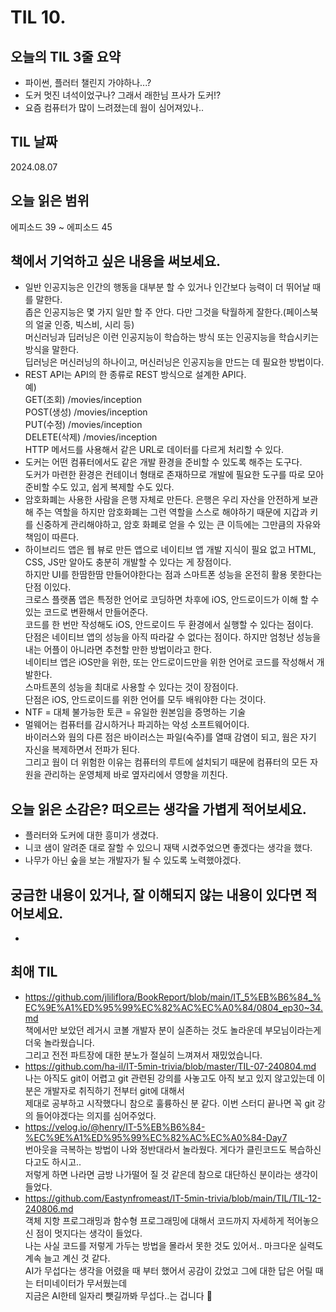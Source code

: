 # TIL 10. 


## 오늘의 TIL 3줄 요약

- 파이썬, 플러터 챌린지 가야하나...?
- 도커 멋진 녀석이었구나? 그래서 래한님 프사가 도커!?
- 요즘 컴퓨터가 많이 느려졌는데 웜이 심어져있나..

## TIL 날짜

2024.08.07


## 오늘 읽은 범위

에피소드 39 ~ 에피소드 45


## 책에서 기억하고 싶은 내용을 써보세요.

- 일반 인공지능은 인간의 행동을 대부분 할 수 있거나 인간보다 능력이 더 뛰어날 때를 말한다.<br/>
  좁은 인공지능은 몇 가지 일만 할 주 안다. 다만 그것을 탁월하게 잘한다.(페이스북의 얼굴 인증, 빅스비, 시리 등)<br/>
  머신러닝과 딥러닝은 이런 인공지능이 학습하는 방식 또는 인공지능을 학습시키는 방식을 말한다.<br/>
  딥러닝은 머신러닝의 하나이고, 머신러닝은 인공지능을 만드는 데 필요한 방법이다.
- REST API는 API의 한 종류로 REST 방식으로 설계한 API다.<br/>
  예)<br/>
  GET(조회) /movies/inception<br/>
  POST(생성) /movies/inception<br/>
  PUT(수정) /movies/inception<br/>
  DELETE(삭제) /movies/inception<br/>
  HTTP 메서드를 사용해서 같은 URL로 데이터를 다르게 처리할 수 있다.
- 도커는 어떤 컴퓨터에서도 같은 개발 환경을 준비할 수 있도록 해주는 도구다.<br/>
  도커가 마련한 환경은 컨테이너 형태로 존재하므로 개발에 필요한 도구를 따로 모아 준비할 수도 있고, 쉽게 복제할 수도 있다.
- 암호화폐는 사용한 사람을 은행 자체로 만든다. 은행은 우리 자산을 안전하게 보관해 주는 역할을 하지만 암호화폐는 그런 역할을 스스로 해야하기 때문에 지갑과 키를 신중하게 관리해야하고, 암호 화폐로 얻을 수 있는 큰 이득에는 그만큼의 자유와 책임이 따른다.
- 하이브리드 앱은 웹 뷰로 만든 앱으로 네이티브 앱 개발 지식이 필요 없고 HTML, CSS, JS만 알아도 충분히 개발할 수 있다는 게 장점이다.<br/>
  하지만 UI를 한땀한땀 만들어야한다는 점과 스마트폰 성능을 온전히 활용 못한다는 단점 이있다.<br/>
  크로스 플랫폼 앱은 특정한 언어로 코딩하면 차후에 iOS, 안드로이드가 이해 할 수 있는 코드로 변환해서 만들어준다.<br/>
  코드를 한 번만 작성해도 iOS, 안드로이드 두 환경에서 실행할 수 있다는 점이다.<br/>
  단점은 네이티브 앱의 성능을 아직 따라갈 수 없다는 점이다. 하지만 엄청난 성능을 내는 어플이 아니라면 추천할 만한 방법이라고 한다.<br/>
  네이티브 앱은 iOS만을 위한, 또는 안드로이드만을 위한 언어로 코드를 작성해서 개발한다.<br/>
  스마트폰의 성능을 최대로 사용할 수 있다는 것이 장점이다.<br/>
  단점은 iOS, 안드로이드를 위한 언어를 모두 배워야한 다는 것이다.
- NTF = 대체 불가능한 토큰 = 유일한 원본임을 증명하는 기술
- 멀웨어는 컴퓨터를 감시하거나 파괴하는 악성 소프트웨어이다.<br/>
  바이러스와 웜의 다른 점은 바이러스는 파일(숙주)를 열때 감염이 되고, 웜은 자기 자신을 복제하면서 전파가 된다.<br/>
  그리고 웜이 더 위험한 이유는 컴퓨터의 루트에 설치되기 때문에 컴퓨터의 모든 자원을 관리하는 운영체제 바로 옆자리에서 영향을 끼친다. 

## 오늘 읽은 소감은? 떠오르는 생각을 가볍게 적어보세요.

- 플러터와 도커에 대한 흥미가 생겼다.
- 니코 샘이 알려준 대로 잘할 수 있으니 재택 시켰주었으면 좋겠다는 생각을 했다.
- 나무가 아닌 숲을 보는 개발자가 될 수 있도록 노력했야겠다.


## 궁금한 내용이 있거나, 잘 이해되지 않는 내용이 있다면 적어보세요.

- 

## 최애 TIL

- https://github.com/jliliflora/BookReport/blob/main/IT_5%EB%B6%84_%EC%9E%A1%ED%95%99%EC%82%AC%EC%A0%84/0804_ep30~34.md<br/>
  책에서만 보았던 레거시 코볼 개발자 분이 실존하는 것도 놀라운데 부모님이라는게 더욱 놀라웠습니다. <br/>
  그리고 전전 파트장에 대한 분노가 절실히 느껴져서 재밌었습니다.
- https://github.com/ha-il/IT-5min-trivia/blob/master/TIL-07-240804.md<br/>
  나는 아직도 git이 어렵고 git 관련된 강의를 사놓고도 아직 보고 있지 않고있는데 이분은 개발자로 취직하기 전부터 git에 대해서<br/>
  제대로 공부하고 시작했다니 참으로 훌륭하신 분 같다. 이번 스터디 끝나면 꼭 git 강의 들어야겠다는 의지를 심어주었다.
- https://velog.io/@henry/IT-5%EB%B6%84-%EC%9E%A1%ED%95%99%EC%82%AC%EC%A0%84-Day7<br/>
  번아웃을 극복하는 방법이 나와 정반대라서 놀라웠다. 게다가 클린코드도 복습하신다고도 하시고..<br/>
  저렇게 하면 나라면 금방 나가떨어 질 것 같은데 참으로 대단하신 분이라는 생각이 들었다.<br/>
- https://github.com/Eastynfromeast/IT-5min-trivia/blob/main/TIL/TIL-12-240806.md<br/>
  객체 지항 프로그래밍과 함수형 프로그래밍에 대해서 코드까지 자세하게 적어놓으신 점이 멋지다는 생각이 들었다.<br/>
  나는 사실 코드를 저렇게 가두는 방법을 몰라서 못한 것도 있어서.. 마크다운 실력도 계속 늘고 계신 것 같다.<br/>
  AI가 무섭다는 생각을 어렸을 때 부터 했어서 공감이 갔었고 그에 대한 답은 어릴 때는 터미네이터가 무서웠는데<br/>
  지금은 AI한테 일자리 뺏길까봐 무섭다..는 겁니다 🤣
